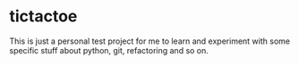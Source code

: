 # tictactoe

This is just a personal test project for me to learn and experiment with some specific stuff about python, git, refactoring and so on.
